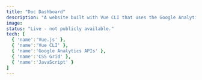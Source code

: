 ```yaml
---
title: "Doc Dashboard"
description: "A website built with Vue CLI that uses the Google Analytics API to chart data for all of my team's online documentation. Various reports help technical writers understand how their docs are used."
image: 
status: "Live - not publicly available."
tech: [
  { 'name':'Vue.js' },
  { 'name':'Vue CLI' },
  { 'name':'Google Analytics APIs' },
  { 'name':'CSS Grid' },
  { 'name':'JavaScript' }
]
---    
```

